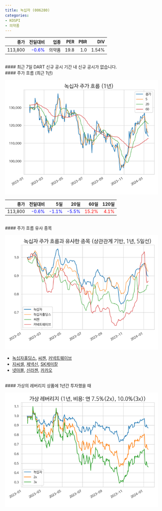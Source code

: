 ```yaml
---
title: 녹십자 (006280)
categories:
- KOSPI
- 의약품
---
```


|**종가**|**전일대비**|**업종**|**PER**|**PBR**|**DIV**|
|-------:|-----------:|-------:|------:|------:|------:|
|113,800|<span style="color: blue">-0.6%</span>|의약품|19.8|1.0|1.54%|

<!-- more -->

<br>
#### 최근 7일 DART 신규 공시
기간 내 신규 공시가 없습니다.

<br>
#### 주가 흐름 (최근 1년)

![006280](/assets/images/stock/006280.png)

|**종가**|**전일대비**|**5일**|**20일**|**60일**|**120일**|
|---:|-------:|--:|---:|---:|----:|
|113,800|<span style="color: blue">-0.6%</span>|<span style="color: blue">-1.1%</span>|<span style="color: blue">-5.5%</span>|<span style="color: red">15.2%</span>|<span style="color: red">4.1%</span>|

<br>
#### 주가 흐름 유사 종목

![006280](/assets/images/stock/006280_corr.png)

- [녹십자홀딩스](/005250/), [씨젠](/096530/), [커넥트웨이브](/119860/)
- [지씨셀](/144510/), [제넥신](/095700/), [SK케미칼](/285130/)
- [넷마블](/251270/), [신라젠](/215600/), [카카오](/035720/)

<br>
#### 가상의 레버리지 상품에 1년간 투자했을 때

![006280](/assets/images/stock/006280_2x.png)